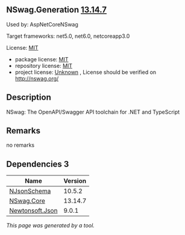 NSwag.Generation [13.14.7](https://www.nuget.org/packages/NSwag.Generation/13.14.7)
--------------------

Used by: AspNetCoreNSwag

Target frameworks: net5.0, net6.0, netcoreapp3.0

License: [MIT](../../../../licenses/mit) 

- package license: [MIT](https://licenses.nuget.org/MIT) 
- repository license: [MIT](https://github.com/RicoSuter/NSwag.git) 
- project license: [Unknown](http://nswag.org/) , License should be verified on http://nswag.org/

Description
-----------
NSwag: The OpenAPI/Swagger API toolchain for .NET and TypeScript

Remarks
-----------
no remarks


Dependencies 3
-----------

|Name|Version|
|----------|:----|
|[NJsonSchema](../../../../packages/nuget.org/njsonschema/10.5.2)|10.5.2|
|[NSwag.Core](../../../../packages/nuget.org/nswag.core/13.14.7)|13.14.7|
|[Newtonsoft.Json](../../../../packages/nuget.org/newtonsoft.json/9.0.1)|9.0.1|

*This page was generated by a tool.*